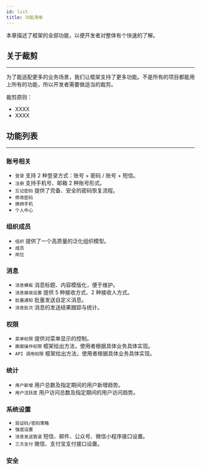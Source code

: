 ```yaml
---
id: list
title: 功能清单
---
```

本章描述了框架的全部功能，以便开发者对整体有个快速的了解。

## 关于裁剪
---
为了能适配更多的业务场景，我们让框架支持了更多功能。不是所有的项目都能用上所有的功能，所以开发者需要做适当的裁剪。

裁剪原则：
- XXXX
- XXXX

## 功能列表
---
### 账号相关
- `登录` 支持 2 种登录方式：账号 + 密码 / 账号 + 短信。
- `注册` 支持手机号、邮箱 2 种账号形式。
- `忘记密码` 提供了完备、安全的密码恢复流程。
- `修改密码`
- `换绑手机`
- `个人中心`

### 组织成员
- `组织` 提供了一个高质量的泛化组织模型。
- `成员`
- `岗位`

### 消息
- `消息模板` 消息标题、内容模版化，便于维护。
- `消息接收设置` 提供 5 种接收方式、2 种接收人方式。
- `批量通知` 批量发送自定义消息。
- `消息批次` 消息的发送结果跟踪与统计。

### 权限
- `菜单权限` 提供对菜单显示的控制。
- `画面操作权限` 框架给出方法，使用者根据具体业务具体实现。
- `API 调用权限` 框架给出方法，使用者根据具体业务具体实现。

### 统计
- `用户新增` 用户总数及指定期间的用户新增趋势。
- `用户活跃度` 用户访问总数及指定期间的用户访问趋势。

### 系统设置
- `验证码/密码策略`
- `强度设置`
- `消息发送管道` 短信、邮件、公众号、微信小程序接口设置。
- `三方支付` 微信、支付宝支付接口设置。

### 安全


</table>